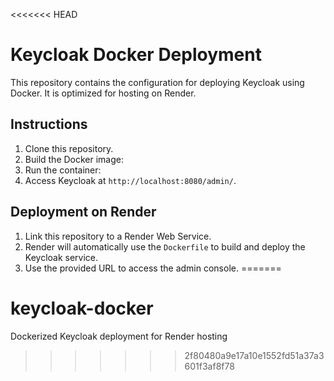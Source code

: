 <<<<<<< HEAD
# Keycloak Docker Deployment

This repository contains the configuration for deploying Keycloak using Docker. It is optimized for hosting on Render.

## Instructions

1. Clone this repository.
2. Build the Docker image:
3. Run the container:
4. Access Keycloak at `http://localhost:8080/admin/`.

## Deployment on Render

1. Link this repository to a Render Web Service.
2. Render will automatically use the `Dockerfile` to build and deploy the Keycloak service.
3. Use the provided URL to access the admin console.
=======
# keycloak-docker
Dockerized Keycloak deployment for Render hosting
>>>>>>> 2f80480a9e17a10e1552fd51a37a3601f3af8f78
